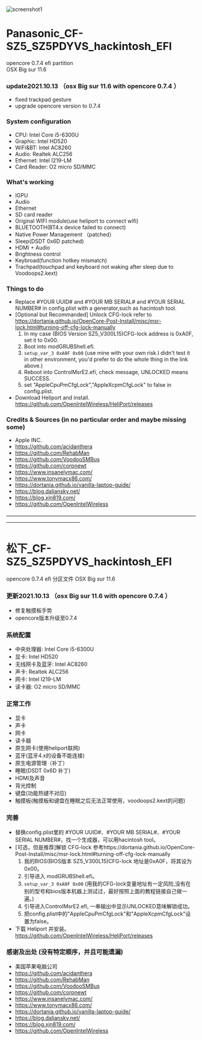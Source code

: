 ![screenshot1](https://user-images.githubusercontent.com/4980738/132847673-d1db2b64-1376-4986-b399-bfe51c74e6ea.jpg)

# Panasonic_CF-SZ5_SZ5PDYVS_hackintosh_EFI
opencore 0.7.4 efi partition  
OSX Big sur 11.6

### update2021.10.13 （osx Big sur 11.6 with opencore 0.7.4 ）
 - fixed trackpad gesture 
 - upgrade opencore version to 0.7.4

### System configuration 
 - CPU: Intel Core i5-6300U
 - Graphic: Intel HD520
 - WiFi&BT: Intel AC8260
 - Audio: Realtek ALC256
 - Ethernet: Intel I219-LM 
 - Card Reader: O2 micro SD/MMC

### What's working
 - IGPU
 - Audio
 - Ethernet
 - SD card reader
 - Original WIFI module(use heliport to connect wifi)
 - BLUETOOTH(BT4.x device failed to connect)
 - Native Power Management （patched）
 - Sleep(DSDT 0x6D patched)
 - HDMI + Audio
 - Brightness control
 - Keybroad(function hotkey mismatch)
 - Trachpad(touchpad and keyboard not waking after sleep due to Voodoops2.kext)

### Things to do
 - Replace #YOUR UUID# and #YOUR MB SERIAL# and #YOUR SERIAL NUMBER# in config.plist with a generator,such as hacintosh tool.  
 - [Optional but Recommanded] Unlock CFG-lock refer to https://dortania.github.io/OpenCore-Post-Install/misc/msr-lock.html#turning-off-cfg-lock-manually  
   1. In my case (BIOS Version SZ5_V300L15)CFG-lock address is 0xA0F, set it to 0x00.  
   2. Boot into modGRUBShell.efi.  
   3. <code>setup_var_3 0xA0F 0x00</code> (use mine with your own risk.I didn't test it in other environment, you'd prefer to do the whole thing in the link above.)  
   4. Reboot into ControlMsrE2.efi, check message, UNLOCKED means SUCCESS.  
   5. set "AppleCpuPmCfgLock","AppleXcpmCfgLock" to false in config.plist.  
 - Download Heliport and install. https://github.com/OpenIntelWireless/HeliPort/releases
 
### Credits & Sources (in no particular order and maybe missing some)
 - Apple INC.
 - https://github.com/acidanthera
 - https://github.com/RehabMan
 - https://github.com/VoodooSMBus
 - https://github.com/corpnewt
 - https://www.insanelymac.com/
 - https://www.tonymacx86.com/
 - https://dortania.github.io/vanilla-laptop-guide/
 - https://blog.daliansky.net/
 - https://blog.xjn819.com/
 - https://github.com/OpenIntelWireless

 
——————————————————————————————————————————————————
# 松下_CF-SZ5_SZ5PDYVS_hackintosh_EFI
opencore 0.7.4 efi 分区文件
OSX Big sur 11.6

### 更新2021.10.13 （osx Big sur 11.6 with opencore 0.7.4 ）
 - 修复触摸板手势 
 - opencore版本升级至0.7.4

### 系统配置
 - 中央处理器: Intel Core i5-6300U
 - 显卡: Intel HD520
 - 无线网卡及蓝牙: Intel AC8260
 - 声卡: Realtek ALC256
 - 网卡: Intel I219-LM 
 - 读卡器: O2 micro SD/MMC

### 正常工作
 - 显卡
 - 声卡
 - 网卡
 - 读卡器
 - 原生网卡(使用heliport联网)
 - 蓝牙(蓝牙4.x的设备不能连接)
 - 原生电源管理（补丁）
 - 睡眠(DSDT 0x6D 补丁)
 - HDMI及声音
 - 背光控制
 - 键盘(功能热键不对应)
 - 触摸板(触摸板和键盘在睡眠之后无法正常使用，voodoops2.kext的问题)
 
 ### 完善
 - 替换config.plist里的 #YOUR UUID#、#YOUR MB SERIAL#、#YOUR SERIAL NUMBER#，找一个生成器，可以用hacintosh tool。
 - [可选，但是推荐]解锁 CFG-lock 参考https://dortania.github.io/OpenCore-Post-Install/misc/msr-lock.html#turning-off-cfg-lock-manually  
   1. 我的BIOS(BIOS版本 SZ5_V300L15)CFG-lock 地址是0xA0F，将其设为0x00。  
   2. 引导进入 modGRUBShell.efi。  
   3. <code>setup_var_3 0xA0F 0x00</code> (用我的CFG-lock变量地址有一定风险,没有在别的型号和bios版本机器上测试过，最好按照上面的教程链接自己做一遍。)  
   4. 引导进入ControlMsrE2.efi, 一串输出中显示UNLOCKED意味解锁成功。   
   5. 把config.plist中的"AppleCpuPmCfgLock"和"AppleXcpmCfgLock"设置为false。  
 - 下载 Heliport 并安装。 https://github.com/OpenIntelWireless/HeliPort/releases

### 感谢及出处 (没有特定顺序，并且可能遗漏)
 - 美国苹果电脑公司
 - https://github.com/acidanthera
 - https://github.com/RehabMan
 - https://github.com/VoodooSMBus
 - https://github.com/corpnewt
 - https://www.insanelymac.com/
 - https://www.tonymacx86.com/
 - https://dortania.github.io/vanilla-laptop-guide/
 - https://blog.daliansky.net/
 - https://blog.xjn819.com/
 - https://github.com/OpenIntelWireless

